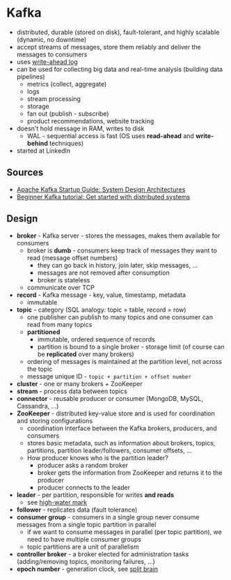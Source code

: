 # Kafka
- distributed, durable (stored on disk), fault-tolerant, and highly scalable (dynamic, no downtime)
- accept streams of messages, store them reliably and deliver the messages to consumers
- uses [write-ahead log](../design/system-design/patterns/write-ahead-log.md)
- can be used for collecting big data and real-time analysis (building data pipelines)
    - metrics (collect, aggregate)
    - logs
    - stream processing
    - storage
    - fan out (publish - subscribe)
    - product recommendations, website tracking
- doesn't hold message in RAM, writes to disk
    - WAL - sequential access is fast (OS uses **read-ahead** and **write-behind** techniques)
- started at LinkedIn

## Sources
- [Apache Kafka Startup Guide: System Design Architectures](https://medium.com/swlh/apache-kafka-startup-guide-system-design-architectures-notification-system-web-activity-tracker-6dcaf0cf8a7)
- [Beginner Kafka tutorial: Get started with distributed systems](https://www.educative.io/blog/beginner-kafka-tutorial)

## Design
- **broker** - Kafka server - stores the messages, makes them available for consumers
    - broker is **dumb** - consumers keep track of messages they want to read (message offset numbers)
        - they can go back in history, join later, skip messages, ...
        - messages are not removed after consumption
        - broker is stateless
    - communicate over TCP
- **record** - Kafka message - key, value, timestamp, metadata
    - immutable
- **topic** - category (SQL analogy: topic = table, record = row)
    - one publisher can publish to many topics and one consumer can read from many topics
    - **partitioned**
        - immutable, ordered sequence of records
        - partition is bound to a single broker - storage limit (of course can be **replicated** over many brokers)
    - ordering of messages is maintained at the partition level, not across the topic
    - message unique ID - `topic + partition + offset number`
- **cluster** - one or many brokers + ZooKeeper
- **stream** - process data between topics
- **connector** - reusable producer or consumer (MongoDB, MySQL, Cassandra, ...)
- **ZooKeeper** - distributed key-value store and is used for coordination and storing configurations
    - coordination interface between the Kafka brokers, producers, and consumers
    - stores basic metadata, such as information about brokers, topics, partitions, partition leader/followers, consumer offsets, ...
    - How producer knows who is the partition leader?
        - producer asks a random broker
        - broker gets the information from ZooKeeper and returns it to the producer
        - producer connects to the leader
- **leader** - per partition, responsible for writes **and reads**
    - see [high-water mark](../design/system-design/patterns/high-water-mark.md)
- **follower** - replicates data (fault tolerance)
- **consumer group** - consumers in a single group never consume messages from a single topic partition in parallel
    - if we want to consume messages in parallel (per topic partition), we need to have multiple consumer groups
    - topic partitions are a unit of parallelism
- **controller broker** - a broker elected for administration tasks (adding/removing topics, monitoring failures, ...)
- **epoch number** - generation clock, see [split brain](../design/system-design/patterns/split-brain.md)